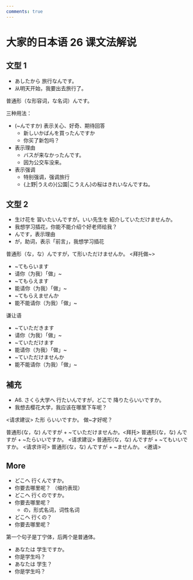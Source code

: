 ```yaml
---
comments: true
---
```


# 大家的日本语 26 课文法解说

## 文型 1

- あしたから 旅行なんです。
- 从明天开始，我要出去旅行了。

普通形（な形容词，な名词）んです。

三种用法：

- (~んですか) 表示关心、好奇、期待回答
  - 新しいかばんを買ったんですか
  - 你买了新包吗？
- 表示理由
  - バスが来なかったんです。
  - 因为公交车没来。
- 表示强调
  - 特别强调，强调旅行
  - {上野|うえの}{公園|こうえん}の桜はきれいなんですね。

## 文型 2

- 生け花を 習いたいんですが。いい先生を 紹介していただけませんか。
- 我想学习插花，你能不能介绍个好老师给我？
- んです，表示理由
- が，助词，表示「前言」，我想学习插花

普通形（な，な）んですが，て形いただけませんか。 <拜托做~>

- ~てもらいます
- 请你（为我）「做」~
- ~てもらえます
- 能请你（为我）「做」~
- ~てもらえませんか
- 能不能请你（为我）「做」~

谦让语

- ~ていただきます
- 请你（为我）「做」~
- ~ていただけます
- 能请你（为我）「做」~
- ~ていただけませんか
- 能不能请你（为我）「做」~

## 補充

- A6. さくら大学へ 行たいんですが，どこで 降りたらいいですか。
- 我想去樱花大学，我应该在哪里下车呢？

<请求建议> た形 らいいですか。
做~才好呢？

普通形(な，な) んですが + ~ていただけませんか。<拜托>
普通形(な，な) んですが + ~たらいいですか。  <请求建议>
普通形(な，な) んですが + ~てもいいですか。 <请求许可>
普通形(な，な) んですが + ~ませんか。 <邀请>

## More

- どこへ 行くんですか。
- 你要去哪里呢？  （缩约表现）
- どこへ 行くのですか。
- 你要去哪里呢？
  - の，形式名词，词性名词
- どこへ 行くの？
- 你要去哪里呢？

第一个句子是丁宁体，后两个是普通体。

- あなたは 学生ですか。
- 你是学生吗？
- あなたは 学生？
- 你是学生吗？
